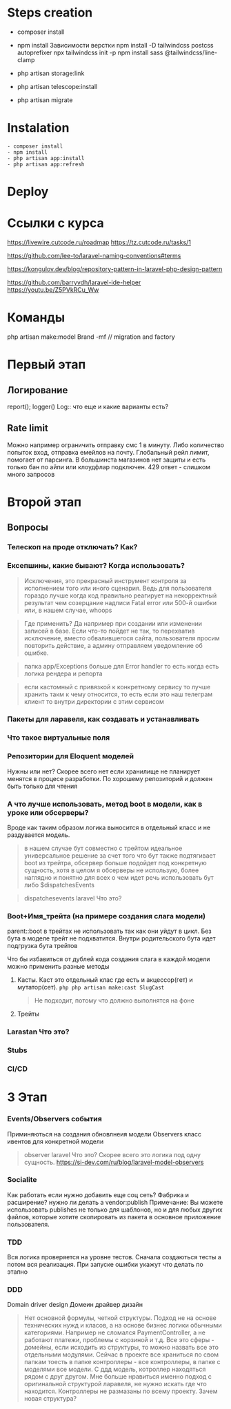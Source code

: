 # Steps creation

- composer install
- npm install
    Зависимости верстки
    npm install -D tailwindcss postcss autoprefixer
    npx tailwindcss init -p
    npm install sass @tailwindcss/line-clamp

- php artisan storage:link
- php artisan telescope:install
- php artisan migrate

# Instalation
    - composer install
    - npm install
    - php artisan app:install
    - php artisan app:refresh

# Deploy


# Ссылки с курса
https://livewire.cutcode.ru/roadmap
https://tz.cutcode.ru/tasks/1

https://github.com/lee-to/laravel-naming-conventions#terms

https://kongulov.dev/blog/repository-pattern-in-laravel-php-design-pattern

https://github.com/barryvdh/laravel-ide-helper
https://youtu.be/Z5PVkRCu_Ww

# Команды
php artisan make:model Brand -mf  // migration and factory


# Первый этап


## Логирование
report(); logger()
Log:: 
что еще и какие варианты есть?

## Rate limit
Можно например ограничить отправку смс 1 в минуту. Либо количество попыток вход, отправка емейлов на почту.
Глобальный рейл лимит, помогает от парсинга. В большинста магазинов нет защиты и есть только бан по айпи или клоудфлар подключен.
429 ответ - слишком много запросов


# Второй этап

## Вопросы

### Телескоп на проде отключать? Как?

### Ексепшины, какие бывают? Когда использовать?
> Исключения, это прекрасный инструмент контроля за исполнением того или иного сценария. Ведь для пользователя гораздо лучше когда код правильно реагирует на некорректный результат чем созерцание надписи Fatal error или  500-й ошибки или, в нашем случае, whoops 

> Где применить? Да например при создании или изменении записей в базе. Если что-то пойдет не так, то перехватив исключение, вместо обвалившегося сайта, пользователя просим повторить действие, а админу отправляем уведомление об ошибке.

> папка app/Exceptions больше для Error handler то есть когда есть логика рендера и репорта

> если кастомный с привязкой к конкретному сервису то лучше хранить такм к чему относится, то есть если это наш телеграм клиент то внутри директории с этим сервисом


### Пакеты для ларавеля, как создавать и устанавливать

### Что такое виртуальные поля

### Репозитории для Eloquent моделей
Нужны или нет? Скорее всего нет если хранилище не планирует менятся в процесе разработки.
По хорошему репозиторий и должен быть только для чтения

### А что лучше использовать, метод boot в модели, как в уроке или обсерверы? 
Вроде как таким образом логика выносится в отдельный класс и не раздувается модель.
> в нашем случае бут совместно с трейтом идеальное универсальное решение за счет того что бут также подтягивает boot из трейтра, обсервер больше подойдет под конкретную сущность, хотя в целом я обсерверы не использую, более наглядно и понятно для всех о чем идет речь использовать бут либо $dispatchesEvents

> dispatchesevents laravel Что это?

### Boot+Имя_трейта (на примере создания слага модели)
parent::boot в трейтах не использовать так как они уйдут в цикл. Без бута в моделе трейт не подхватится. Внутри родительского бута идет подгрузка бута трейтов

Что бы избавиться от дублей  кода создания слага в каждой модели можно применить разные методы
1. Касты. Каст это отдельный клас где есть и акцессор(гет) и мутатор(сет). 
    ```php php artisan make:cast SlugCast ```
    > Не подходит, потому что должно выполнятся на фоне
2. Трейты
        
### Larastan Что это?

### Stubs 

### CI/CD

# 3 Этап

### Events/Observers события
Приминяються на создания обновлнеия модели
Observers класс ивентов для конкретной модели 
> observer laravel Что это?  Скорее всего это логика под одну сущность. 
https://si-dev.com/ru/blog/laravel-model-observers

### Socialite
Как работать если нужно добавить еще соц сеть? Фабрика и расширение?
нужно ли делать a vendor:publish
Примечание: Вы можете использовать publishes не только для шаблонов, но и для любых других файлов, которые хотите скопировать из пакета в основное приложение пользователя. 

### TDD
Вся логика проверяется на уровне тестов. Сначала создаються тесты а потом вся реализация. При запуске ошибки укажут что делать по этапно

### DDD
Domain driver design Домеин драйвер дизайн
> Нет основной формулы, четкой структуры. Подход не на основе технических нужд и класов, а на основе бизнес логики обычными категориями. Например не  сломался PaymentController, а не работают платежи, проблемы с корзиной и т.д. Все это сферы - домейны, если исходить из структуры, то можно назвать все это отдельными модулями.
Сейчас в проекте все храниться по свом папкам тоесть в папке контроллеры - все контроллеры, в папке с моделями все модели. 
С ддд модель, котроллер находяться рядом с друг другом. 
Мне больше нравиться именно подход с оригинальной структурой ларавеля, не нужно искать где что находится. Контроллеры не размазаны по всему проекту.
Зачем новая структура?
